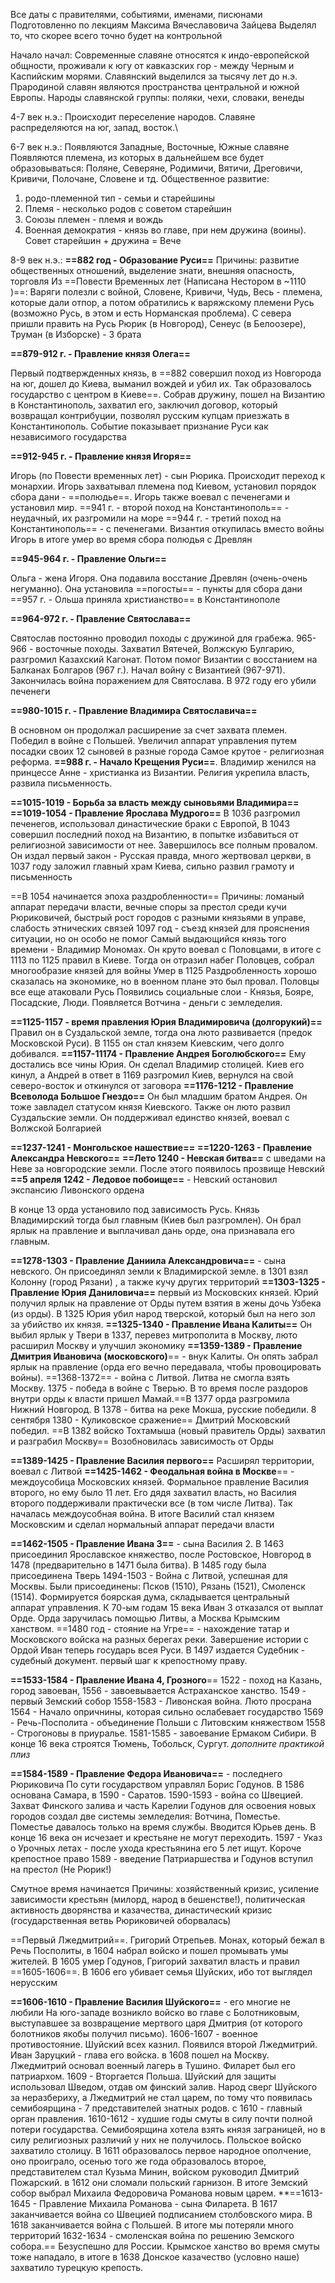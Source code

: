Все даты с правителями, событиями, именами, писюнами
Подготовленно по лекциям Максима Вячеславовича Зайцева
Выделял то, что скорее всего точно будет на контрольной

Начало начал:
Современные славяне относятся к индо-европейской общности, проживали к югу от кавказских гор - между Черным и Каспийским морями. Славянский выделился за тысячу лет до н.э. Прародиной славян являются пространства центральной и южной Европы. Народы славянской группы: поляки, чехи, словаки, венеды

4-7 век н.э.:
Происходит переселение народов. Славяне распределяются на юг, запад, восток.\

6-7 век н.э.:
Появляются Западные, Восточные, Южные славяне
Появляются племена, из которых в дальнейшем все будет образовываться:
Поляне, Северяне, Родимичи, Вятичи, Дреговичи, Кривичи, Полочане, Словене и тд.
Общественное развитие: 
1) родо-племенной тип - семьи и старейшины
2) Племя - несколько родов с советом старейшин
3) Союзы племен - племя и вождь
4) Военная демократия - князь во главе, при нем дружина (воины). Совет старейшин + дружина = Вече

8-9 век н.э.:
**==882 год - Образование Руси==**
Причины: развитие общественных отношений, выделение знати, внешняя опасность, торговля
Из ==Повести Временных лет (Написана Нестором в ~1110 )==:
Варяги полезли с войной, Словене, Кривичи, Чудь, Весь - племена, которые дали отпор, а потом обратились к варяжскому племени Русь (возможно Русь, в этом и есть Норманская проблема). С севера пришли править на Русь Рюрик (в Новгород), Сенеус (в Белоозере), Труман (в Изборске) - 3 брата

**==879-912 г. - Правление князя Олега==**

Первый подтвержденных князь, в ==882 совершил поход из Новгорода на юг, дошел до Киева, выманил вождей и убил их. Так образовалось государство с центром в Киеве==. Собрав дружину, пошел на Византию в Константинополь, захватил его, заключил договор, который возвращал контрибуции, позволял русским купцам приезжать в Константинополь. Событие показывает признание Руси как независимого государства 

**==912-945 г. - Правление князя Игоря==**

Игорь (по Повести временных лет) - сын Рюрика. Происходит переход к монархии. Игорь захватывал племена под Киевом, установил порядок сбора дани - ==полюдье==. Игорь также воевал с печенегами и установил мир. 
==941 г. - второй поход на Константинополь== - неудачный, их разгромили на море
==944 г. - третий поход на Константинополь== - с печенегами. Византия откупилась вместо войны
Игорь в итоге умер во время сбора полюдья с Древлян

**==945-964 г. - Правление Ольги==**

Ольга - жена Игоря. Она подавила восстание Древлян (очень-очень негуманно). Она установила ==погосты== - пункты для сбора дани
==957 г. - Ольша приняла христианство== в Константинополе

**==964-972 г. - Правление Святослава==**

Святослав постоянно проводил походы с дружиной для грабежа. 965-966 - восточные походы. Захватил Вятечей, Волжскую Булгарию, разгромил Казахский Кагонат. Потом помог Византии с восстанием на Балканах Болгаров (967 г.). Начал войну с Византией (967-971). Закончилась война поражением для Святослава. В 972 году его убили печенеги 

**==980-1015 г. - Правление Владимира Святославича==**

В основном он продолжал расширение за счет захвата племен. Победил в войне с Польшей. Увеличил аппарат управления путем посадки своих 12 сыновей в разные города
Самое крутое - религиозная реформа.  **==988 г. - Начало Крещения Руси==**. Владимир женился на принцессе Анне - христианка из Византии. Религия укрепила власть, развила письменность. 

**==1015-1019 - Борьба за власть между сыновьями Владимира==**
**==1019-1054 - Правление Ярослава Мудрого==**
В 1036 разгромил печенегов, использовал династические браки с Европой, 
В 1043 совершил последний поход на Византию, в попытке избавиться от религиозной зависимости от нее. Завершилось все полным провалом. 
Он издал первый закон - Русская правда, много жертвовал церкви, в 1037 году заложил главный храм Киева, сильно развил грамоту и письменность 

==В 1054 начинается эпоха раздробленности==
Причины: ломаный аппарат передачи власти, вечные споры за престол среди кучи Рюриковичей, быстрый рост городов с разными князьями в управе, слабость этнических связей
1097 год - съезд князей для прояснения ситуации, но он особо не помог
Самый выдающийся князь того времени - Владимир Мономах. Он круто воевал с Половцами, в итоге с 1113 по 1125 правил в Киеве. Тогда он отразил набег Половцев, собрал многообразие князей для войны
Умер в 1125
Раздробленность хорошо сказалась на экономике, но в военном плане это был провал. Половцы все еще атаковали Русь
Появились социальные слои - Князья, Бояре, Посадские, Люди. Появляется Вотчина - деньги с земледелия. 

**==1125-1157 - время правления Юрия Владимировича (долгорукий)==**
Правил он в Суздальской земле, тогда она люто развивается (предок Московской Руси). В 1155 он стал князем Киевским, чего долго добивался. 
**==1157-11174 - Правление Андрея Боголюбского==** 
Ему достались все чины Юрия. Он сделал Владимир столицей. Киев его кинул, а Андрей в ответ в 1169 разгромил Киев, вернулся на свой северо-восток и откинулся от заговора
**==1176-1212 - Правление Всеволода Большое Гнездо==** 
Он был младшим братом Андрея. Он тоже завладел статусом князя Киевского. Также он люто развил Суздальские земли. Он поддерживал единство князей, воевал с Волжской Болгарией

**==1237-1241 - Монгольское нашествие==**
**==1220-1263 - Правление Александра Невского==**
**==Лето 1240 - Невская битва==** с шведами на Неве за новгородские земли. После этого появилось прозвище Невский
**==5 апреля 1242 - Ледовое побоище==** - Невский остановил экспансию Ливонского ордена

В конце 13 орда установило под зависимость Русь. Князь Владимирский тогда был главным (Киев был разгромлен). Он брал ярлык на правление и выплачивал дань орде, она признавала его главным. 

**==1278-1303 - Правление Даниила Александровича==** - сына невского. 
Он присоединял земли к Владимирской земле. в 1301 взял Колонну (город Рязани) , а также кучу других территорий
**==1303-1325 - Правление Юрия Даниловича==** 
первый из Московских князей. Юрий получил ярлык на правление от Орды путем взятия в жены дочь Узбека (из орды). В 1325 Юрия убил народ тверской, который был на него зол за убийство их князя. 
**==1325-1340 - Правление Ивана Калиты==** 
Он выбил ярлык у Твери в 1337, перевез митрополита в Москву, люто расширил Москву и улучшил экономику
**==1359-1389 - Правление Дмитрия Ивановича (московского)**== - внук Калиты. 
Он опять забрал ярлык на правление (орда его вечно передавала, чтобы провоцировать войны). ==1368-1372== - война с Литвой. Литва не смогла взять Москву. 1375 - победа в войне с Тверью. В то время после раздоров внутри орды к власти пришел Мамай.==В 1377 орда разгромила Нижний Новгород. В 1378 - битва на реке Мокша, русские победили. 8 сентября 1380 - Куликовское сражение== Дмитрий Московский победил. 
==В 1382 войско Тохтамыша (новый правитель Орды) захватил и разграбил Москву==
Возобновилась зависимость от Орды 

**==1389-1425 - Правление Василия первого==**
Расширял территории, воевал с Литвой
**==1425-1462 - Феодальная война в Москве**==  - междоусобица Московских князей. Формальное правление Василия второго, но ему было 11 лет. Его дядя захватил власть, но Василия второго поддерживали практически все (в том числе Литва). Так началась междоусобная война. В итоге Василий стал князем Московским и сделал нормальный аппарат передачи власти 

**==1462-1505 - Правление Ивана 3==** - сына Василия 2. 
В 1463 присоединил Ярославское княжество, после Ростовское, Новгород в 1478 (предварительно в 1471 была битва). В 1485 году была присоединена Тверь
1494-1503 - Война с Литвой, успешная для Москвы. Были присоединены: Псков (1510), Рязань (1521), Смоленск (1514). Формируется боярская дума, складывается центральный аппарат управления. К 70-ым годам 15 века Иван 3 отказался от выплат Орде. Орда заручилась помощью Литвы, а Москва Крымским ханством. ==1480 год - стояние на Угре== - нахождение татар и Московского войска на разных берегах реки. Завершение истории с Ордой
Иван теперь государь всея Руси. 
В 1497 издается Судебник - судебный документ. первый шаг к крепостному праву. 

**==1533-1584 - Правление Ивана 4, Грозного**==
1522 - поход на Казань, город завоеван, 1556 - завоевывается Астраханское ханство. 
1549 - первый Земский собор
1558-1583 - Ливонская война. Люто просрана
1564 - Начало опричнины, которая сильно ослабевает государство
1569 - Речь-Посполита - объединение Польши с Литовским княжеством
1558 - Строгоновы в приуралье. 1581-1585 - завоевание Ермаком Сибири. 
В конце 16 века строятся Тюмень, Тобольск, Сургут. 
*дополните практикой плиз*

**==1584-1589 - Правление Федора Ивановича==** - последнего Рюриковича
По сути государством управлял Борис Годунов. В 1586 основана Самара, в 1590 - Саратов. 
1590-1593 - война со Швецией. Захват Финского залива и часть Карелии
Годунов для освоения новых городов создал две системы земледелия:
Вотчина, Поместье. Поместье давалось только на время службы. Вводится Юрьев день. В конце 16 века он исчезает и крестьяне не могут переходить. 1597 - Указ о Урочных летах - после ухода крестьянина его 5 лет ищут. Короче крепостное право
1589 - введение Патриаршества и Годунов вступил на престол (Не Рюрик!)

Смутное время начинается
Причины: хозяйственный кризис, усиление зависимости крестьян (милорд, народ в бешенстве!), политическая активность дворянства и казачества, династический кризис (государственная ветвь Рюриковичей оборвалась)

==Первый Лжедмитрий==. Григорий Отрепьев. Монах, который бежал в Речь Посполиты, в 1604 набрал войско и пошел промывать умы жителей. В 1605 умер Годунов, Григорий захватил власть и правил ==1605-1606==. В 1606 его убивает семья Шуйских, ибо тот выглядел нерусским

**==1606-1610 - Правление Василия Шуйского==** - его многие не любили 
На юго-западе возникло войско во главе с Болотниковым, выступавшее за возвращение мертвого царя Дмитрия (от которого болотников якобы получил письмо). 1606-1607 - военное противостояние. Шуйский всех казнил. 
Появился второй Лжедмитрий. Иван Заруцкий - глава его войска. в 1608 пошел на Москву. Лжедмитрий основал военный лагерь в Тушино. Филарет был его патриархом. 
1609 - Вторгается Польша. Шуйский для защиты использовал Шведом, отдав ом финский залив. 
Народ сверг Шуйского за неразбериху, а Лжедмитрий не стал царем, по тому что появилась семибоярщина - 7 представителей знатных родов. с 1610 - главный орган правления. 1610-1612 - худшие годы смуты в силу почти полной потери государства. Семибоярщина хотела взять князя заграницей, но в силу религиозных различий у них не получилось. 
Польское войско захватило столицу. В 1611 образовалось первое народное ополчение, оно проиграло, осенью того же года образовалось второе, представителем стал Кузьма Минин, войском руководил Дмитрий Пожарский. в 1612 они сломали польский гарнизон. 
В итоге Земский собор выбрал Михаила Федоровича Романова новым царем. 
**==1613-1645 - Правление Михаила Романова - сына Филарета. 
В 1617 заканчивается война со Швецией подписанием столбовского мира. 
В 1618 заканчивается война с Польшей. 
В итоге мы потеряли много территорий
1632-1634 - смоленская война по решению Земского собора.== Безуспешно для России.
Крымское ханство во время смуты тоже нападало, в итоге в 1638 Донское казачество (условно наше) захватило турецкую крепость. 


